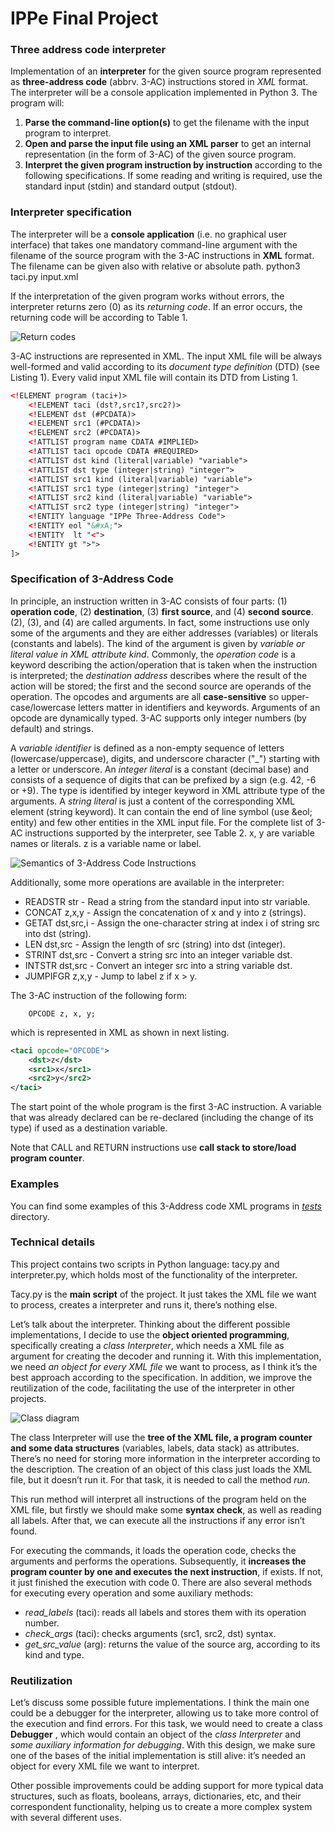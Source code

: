 # IPPe Final Project

### Three address code interpreter

Implementation of an **interpreter** for the given source program represented as **three-address code** (abbrv.
3-AC) instructions stored in *XML* format. The interpreter will be a console application implemented in Python 3. 
The program will:

1.  **Parse the command-line option(s)** to get the filename with the input program to interpret.
2. **Open and parse the input file using an XML parser** to get an internal representation (in the form of 3-AC) of the given source program.
3. **Interpret the given program instruction by instruction** according to the following specifications. If some reading and writing is required, use the standard input (stdin) and standard output
(stdout).


### Interpreter specification

The interpreter will be a **console application** (i.e. no graphical user interface) that takes one mandatory command-line argument with the filename of the source program with the 3-AC instructions in **XML** format. 
The filename can be given also with relative or absolute path.
        python3 taci.py input.xml
 
If the interpretation of the given program works without errors, the interpreter returns zero (0) as its *returning code*. If an error occurs, the returning code will be according to Table 1.

![Return codes](https://raw.githubusercontent.com/gmm96/IPPe_BUT_Brno/master/img/returncodes.png "Return codes")

3-AC instructions are represented in XML. The input XML file will be always well-formed and valid according to its *document type definition* (DTD) (see Listing 1). Every valid input XML file will contain its DTD from Listing 1.

```xml
<!ELEMENT program (taci+)>
    <!ELEMENT taci (dst?,src1?,src2?)>
    <!ELEMENT dst (#PCDATA)>
    <!ELEMENT src1 (#PCDATA)>
    <!ELEMENT src2 (#PCDATA)>
    <!ATTLIST program name CDATA #IMPLIED>
    <!ATTLIST taci opcode CDATA #REQUIRED>
    <!ATTLIST dst kind (literal|variable) "variable">
    <!ATTLIST dst type (integer|string) "integer">
    <!ATTLIST src1 kind (literal|variable) "variable">
    <!ATTLIST src1 type (integer|string) "integer">
    <!ATTLIST src2 kind (literal|variable) "variable">
    <!ATTLIST src2 type (integer|string) "integer">
    <!ENTITY language "IPPe Three-Address Code">
    <!ENTITY eol "&#xA;">
    <!ENTITY  lt "<">
    <!ENTITY gt ">">
]>
```


### Specification of 3-Address Code

In principle, an instruction written in 3-AC consists of four parts: (1) **operation code**, (2) **destination**, (3) **first source**, and (4) **second source**. (2), (3), and (4) are called arguments. In fact, some instructions use only some of the arguments and they are either addresses (variables) or literals (constants and labels). The kind of the argument is given by *variable or literal value in XML attribute kind*. Commonly, the *operation code* is a keyword describing the action/operation that is taken when the instruction is interpreted; the *destination address* describes where the result of the action will be stored; the first and the second
source are operands of the operation. The opcodes and arguments are all **case-sensitive** so upper-case/lowercase letters matter in identifiers and keywords. Arguments of an opcode are dynamically typed. 3-AC supports only integer numbers (by default) and strings.

A *variable identifier* is defined as a non-empty sequence of letters (lowercase/uppercase), digits, and underscore character ("_") starting with a letter or underscore. An *integer literal* is a constant (decimal base) and consists of a sequence of digits that can be prefixed by a sign (e.g. 42, -6 or +9). The type is identified by integer keyword in XML attribute type of the arguments. A *string literal* is just a content of the corresponding XML element (string keyword). It can contain the end of line symbol (use &eol; entity) and few other entities in the XML input file. For the complete list of 3-AC instructions supported by the interpreter, see Table 2. x, y are
variable names or literals. z is a variable name or label.

![Semantics of 3-Address Code Instructions](https://raw.githubusercontent.com/gmm96/IPPe_BUT_Brno/master/img/semantics.png "Semantics of 3-Address Code Instructions")

Additionally, some more operations are available in the interpreter:
- READSTR str - Read a string from the standard input into str variable.
- CONCAT z,x,y - Assign the concatenation of x and y into z (strings).
- GETAT dst,src,i - Assign the one-character string at index i of string src into dst (string).
- LEN dst,src - Assign the length of src (string) into dst (integer).
- STRINT dst,src - Convert a string src into an integer variable dst.
- INTSTR dst,src -  Convert an integer src into a string variable dst.
- JUMPIFGR z,x,y - Jump to label z if x > y.

The 3-AC instruction of the following form:
        
        OPCODE z, x, y;

which is represented in XML as shown in next listing.

```xml
<taci opcode="OPCODE">
    <dst>z</dst>
    <src1>x</src1>
    <src2>y</src2>
</taci>
```

The start point of the whole program is the first 3-AC instruction. A variable that was already declared can be re-declared (including the change of its type) if used as a destination variable.

Note that CALL and RETURN instructions use **call stack to store/load program counter**.


### Examples

You can find some examples of this 3-Address code XML programs in [*tests*](https://github.com/gmm96/IPPe_BUT_Brno/tree/master/tests) directory.


### Technical details 

This project contains two scripts in Python language: tacy.py and interpreter.py, which holds most of the functionality of the interpreter.

Tacy.py is the **main script** of the project. It just takes the XML file we want to process, creates a interpreter and runs it, there’s nothing else.

Let’s talk about the interpreter. Thinking about the different possible implementations, I decide to use the **object oriented programming**, specifically creating a *class Interpreter*, which needs a XML file as argument for creating the decoder and running it. With this implementation, we need *an object for every XML file* we want to process, as I think it’s the best approach according to the specification. In addition, we improve the reutilization of the code, facilitating the use of the interpreter in other projects.

![Class diagram](https://raw.githubusercontent.com/gmm96/IPPe_BUT_Brno/master/img/class_diagram.jpg "Class diagram")

The class Interpreter will use the **tree of the XML file, a program counter and some data structures** (variables, labels, data stack) as attributes. There’s no need for storing more information in the interpreter according to the description. The creation of an object of this class just loads the XML file, but it doesn’t run it. For that task, it is needed to call the method *run*.

This run method will interpret all instructions of the program held on the XML file, but firstly we should make some **syntax check**, as well as reading all labels. After that, we can execute all the instructions if any error isn’t found.

For executing the commands, it loads the operation code, checks the arguments and performs the operations. Subsequently, it **increases the program counter by one and executes the next instruction**, if exists. If not, it just finished the execution with code 0. There are also several methods for executing every operation and some auxiliary methods:
- *read_labels* (taci): reads all labels and stores them with its operation number.
- *check_args* (taci): checks arguments (src1, src2, dst) syntax.
- *get_src_value* (arg): returns the value of the source arg, according to its kind and type.


### Reutilization 

Let’s discuss some possible future implementations. I think the main one could be a debugger for the interpreter, allowing us to take more control of the execution and find errors. For this task, we would need to create a class __Debugger__ , which would contain an object of the _class Interpreter_ and
_some auxiliary information for debugging_. With this design, we make sure one of the bases of the initial implementation is still alive: it’s needed an object for every XML file we want to interpret.

Other possible improvements could be adding support for more typical data structures, such as floats, booleans, arrays, dictionaries, etc, and their correspondent functionality, helping us to create a more complex system with several different uses.


